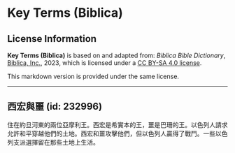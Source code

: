 # Key Terms (Biblica)

## License Information

**Key Terms (Biblica)** is based on and adapted from: _Biblica Bible Dictionary_, [Biblica, Inc.](https://www.biblica.com/), 2023, which is licensed under a [CC BY-SA 4.0 license](https://creativecommons.org/licenses/by-sa/4.0/legalcode.en).

This markdown version is provided under the same license.



--------------------------------

## 西宏與噩 (id: 232996)

住在約旦河東的兩位亞摩利王。西宏是希實本的王，噩是巴珊的王。以色列人請求允許和平穿越他們的土地。西宏和噩攻擊他們，但以色列人贏得了戰鬥。一些以色列支派選擇留在那些土地上生活。


